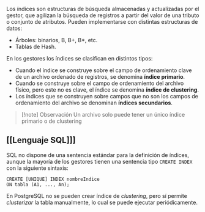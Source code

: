 Los índices son estructuras de búsqueda almacenadas y actualizadas por el gestor, que agilizan la búsqueda de registros a partir del valor de una tributo o conjunto de atributos. Pueden implementarse con distintas estructuras de datos:

- Árboles: binarios, B, B+, B*, etc.
- Tablas de Hash.

En los gestores los índices se clasifican en distintos tipos:

- Cuando el índice se construye sobre el campo de ordenamiento clave de un archivo ordenado de registros, se denomina **índice primario**.
- Cuando se construye sobre el campo de ordenamiento del archivo físico, pero este no es clave, el índice se denomina **índice de clustering**.
- Los índices que se construyen sobre campos que no son los campos de ordenamiento del archivo se denominan **índices secundarios**.

> [!note] Observación
> Un archivo solo puede tener un único índice primario o de clustering

## [[Lenguaje SQL]]]

SQL no dispone de una sentencia estándar para la definición de índices, aunque la mayoría de los gestores tienen una sentencia tipo `CREATE INDEX` con la siguiente sintaxis:

```PostgreSQL
CREATE [UNIQUE] INDEX nombreIndice
ON tabla (A1, ..., An);
```

En PostgreSQL no se pueden crear índice de *clustering*, pero sí permite *clusterizar* la tabla manualmente, lo cual se puede ejecutar periódicamente.
